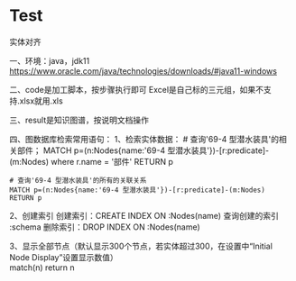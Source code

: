# Test
实体对齐

一、环境：java，jdk11
    https://www.oracle.com/java/technologies/downloads/#java11-windows
    
二、code是加工脚本，按步骤执行即可
    Excel是自己标的三元组，如果不支持.xlsx就用.xls
    
三、result是知识图谱，按说明文档操作

四、图数据库检索常用语句：
1、检索实体数据：
	# 查询'69-4 型潜水装具'的相关部件；
	MATCH p=(n:Nodes{name:'69-4 型潜水装具'})-[r:predicate]-(m:Nodes) 
	where r.name = '部件'
	RETURN p	
	
	# 查询'69-4 型潜水装具'的所有的关联关系
	MATCH p=(n:Nodes{name:'69-4 型潜水装具'})-[r:predicate]-(m:Nodes) 
	RETURN p
	
2、创建索引
	创建索引：CREATE INDEX ON :Nodes(name)
	查询创建的索引   :schema 
	删除索引：DROP INDEX ON :Nodes(name)
	
3、显示全部节点（默认显示300个节点，若实体超过300，在设置中“Initial Node Display”设置显示数值）           
  match(n) return n	
